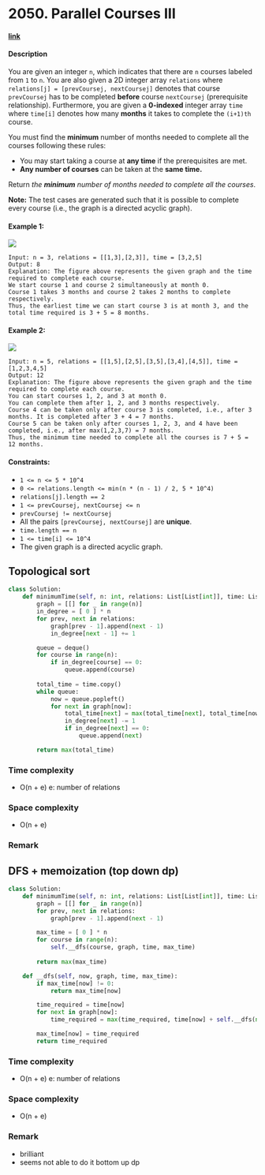 # 2050. Parallel Courses III

#### [link](https://leetcode.com/problems/XXX/)

#### Description
You are given an integer `n`, which indicates that there are `n` courses labeled from `1` to `n`. You are also given a 2D integer array `relations` where `relations[j] = [prevCoursej, nextCoursej]` denotes that course `prevCoursej` has to be completed **before** course `nextCoursej` (prerequisite relationship). Furthermore, you are given a **0-indexed** integer array `time` where `time[i]` denotes how many **months** it takes to complete the `(i+1)th` course.

You must find the **minimum** number of months needed to complete all the courses following these rules:

* You may start taking a course at **any time** if the prerequisites are met.
* **Any number of courses** can be taken at the **same time.**

Return *the **minimum** number of months needed to complete all the courses*.

**Note:** The test cases are generated such that it is possible to complete every course (i.e., the graph is a directed acyclic graph).

#### Example 1:
![](https://assets.leetcode.com/uploads/2021/10/07/ex1.png)
```
Input: n = 3, relations = [[1,3],[2,3]], time = [3,2,5]
Output: 8
Explanation: The figure above represents the given graph and the time required to complete each course. 
We start course 1 and course 2 simultaneously at month 0.
Course 1 takes 3 months and course 2 takes 2 months to complete respectively.
Thus, the earliest time we can start course 3 is at month 3, and the total time required is 3 + 5 = 8 months.
```
#### Example 2:
![](https://assets.leetcode.com/uploads/2021/10/07/ex2.png)
```
Input: n = 5, relations = [[1,5],[2,5],[3,5],[3,4],[4,5]], time = [1,2,3,4,5]
Output: 12
Explanation: The figure above represents the given graph and the time required to complete each course.
You can start courses 1, 2, and 3 at month 0.
You can complete them after 1, 2, and 3 months respectively.
Course 4 can be taken only after course 3 is completed, i.e., after 3 months. It is completed after 3 + 4 = 7 months.
Course 5 can be taken only after courses 1, 2, 3, and 4 have been completed, i.e., after max(1,2,3,7) = 7 months.
Thus, the minimum time needed to complete all the courses is 7 + 5 = 12 months.
```

#### Constraints:
* `1 <= n <= 5 * 10^4`
* `0 <= relations.length <= min(n * (n - 1) / 2, 5 * 10^4)`
* `relations[j].length == 2`
* `1 <= prevCoursej, nextCoursej <= n`
* `prevCoursej != nextCoursej`
* All the pairs `[prevCoursej, nextCoursej]` are **unique**.
* `time.length == n`
* `1 <= time[i] <= 10^4`
* The given graph is a directed acyclic graph.

## Topological sort
```python
class Solution:
    def minimumTime(self, n: int, relations: List[List[int]], time: List[int]) -> int:
        graph = [[] for _ in range(n)]
        in_degree = [ 0 ] * n
        for prev, next in relations:
            graph[prev - 1].append(next - 1)
            in_degree[next - 1] += 1

        queue = deque()
        for course in range(n):
            if in_degree[course] == 0:
                queue.append(course)
        
        total_time = time.copy()
        while queue:
            now = queue.popleft()
            for next in graph[now]:
                total_time[next] = max(total_time[next], total_time[now] + time[next])
                in_degree[next] -= 1
                if in_degree[next] == 0:
                    queue.append(next)

        return max(total_time)
```
### Time complexity
* O(n + e)
e: number of relations
### Space complexity
* O(n + e)
### Remark

## DFS + memoization (top down dp)
```python
class Solution:
    def minimumTime(self, n: int, relations: List[List[int]], time: List[int]) -> int:
        graph = [[] for _ in range(n)]
        for prev, next in relations:
            graph[prev - 1].append(next - 1)

        max_time = [ 0 ] * n
        for course in range(n):
            self.__dfs(course, graph, time, max_time)
        
        return max(max_time)

    def __dfs(self, now, graph, time, max_time):
        if max_time[now] != 0:
            return max_time[now]

        time_required = time[now]
        for next in graph[now]:
            time_required = max(time_required, time[now] + self.__dfs(next, graph, time, max_time))

        max_time[now] = time_required
        return time_required
```
### Time complexity
* O(n + e)
e: number of relations
### Space complexity
* O(n + e)
### Remark
* brilliant
* seems not able to do it bottom up dp